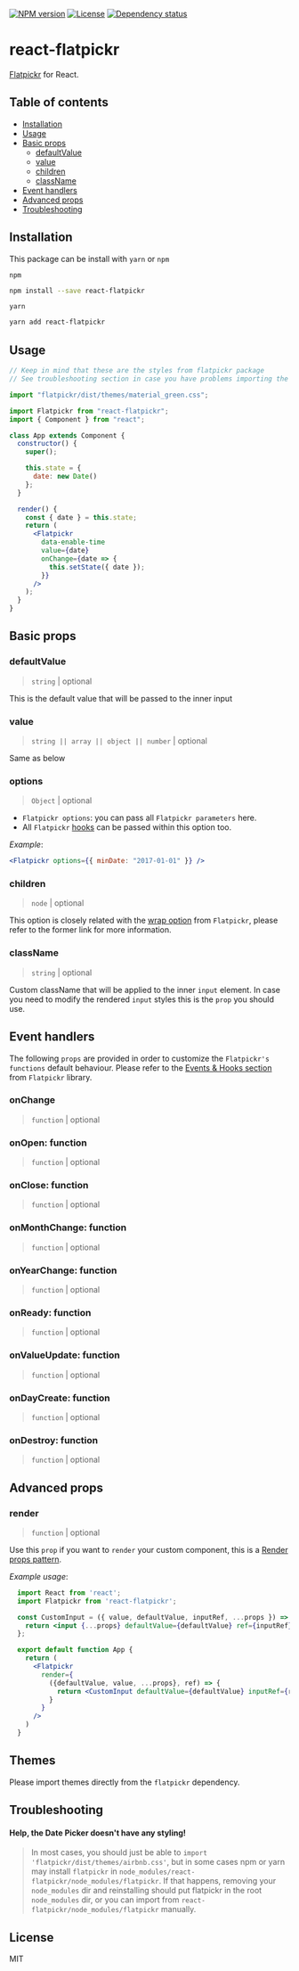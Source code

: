 [![NPM version][npm-img]][npm-url]
[![License][license-img]][license-url]
[![Dependency status][david-img]][david-url]

# react-flatpickr

[Flatpickr](https://github.com/chmln/flatpickr) for React.

## Table of contents

- [Installation](#installation)
- [Usage](#usage)
- [Basic props](#basic-props)
  - [defaultValue](#defaultValue)
  - [value](#value)
  - [children](#children)
  - [className](#className)
- [Event handlers](#event-handlers)
- [Advanced props](#advanced-props)
- [Troubleshooting](#troubleshooting)

## Installation

This package can be install with `yarn` or `npm`

`npm`

```bash
npm install --save react-flatpickr
```

`yarn`

```bash
yarn add react-flatpickr
```

## Usage

```jsx
// Keep in mind that these are the styles from flatpickr package
// See troubleshooting section in case you have problems importing the styles

import "flatpickr/dist/themes/material_green.css";

import Flatpickr from "react-flatpickr";
import { Component } from "react";

class App extends Component {
  constructor() {
    super();

    this.state = {
      date: new Date()
    };
  }

  render() {
    const { date } = this.state;
    return (
      <Flatpickr
        data-enable-time
        value={date}
        onChange={date => {
          this.setState({ date });
        }}
      />
    );
  }
}
```

## Basic props

### defaultValue

> `string` | optional

This is the default value that will be passed to the inner input

### value

> `string || array || object || number` | optional

Same as below

### options

> `Object` | optional

- `Flatpickr options`: you can pass all `Flatpickr parameters` here.
- All `Flatpickr` [hooks][hooks] can be passed within this option too.

_*Example*_:

```jsx
<Flatpickr options={{ minDate: "2017-01-01" }} />
```

### children

> `node` | optional

This option is closely related with the [wrap option](https://flatpickr.js.org/examples/#flatpickr-external-elements) from `Flatpickr`, please refer to the former link for more information.

### className

> `string` | optional

Custom className that will be applied to the inner `input` element. In case you need to modify the rendered `input` styles this is the `prop` you should use.

## Event handlers

The following `props` are provided in order to customize the `Flatpickr's functions` default behaviour. Please refer to the [Events & Hooks section](https://flatpickr.js.org/events/) from `Flatpickr` library.

### onChange

> `function` | optional

### onOpen: function

> `function` | optional

### onClose: function

> `function` | optional

### onMonthChange: function

> `function` | optional

### onYearChange: function

> `function` | optional

### onReady: function

> `function` | optional

### onValueUpdate: function

> `function` | optional

### onDayCreate: function

> `function` | optional

### onDestroy: function

> `function` | optional

## Advanced props

### render

> `function` | optional

Use this `prop` if you want to `render` your custom component, this is a [Render props pattern](https://reactjs.org/docs/render-props.html).

_Example usage_:

```jsx
  import React from 'react';
  import Flatpickr from 'react-flatpickr';

  const CustomInput = ({ value, defaultValue, inputRef, ...props }) => {
    return <input {...props} defaultValue={defaultValue} ref={inputRef} />;
  };

  export default function App {
    return (
      <Flatpickr
        render={
          ({defaultValue, value, ...props}, ref) => {
            return <CustomInput defaultValue={defaultValue} inputRef={ref} />
          }
        }
      />
    )
  }
```

## Themes

Please import themes directly from the `flatpickr` dependency.

## Troubleshooting

#### Help, the Date Picker doesn't have any styling!

> In most cases, you should just be able to `import 'flatpickr/dist/themes/airbnb.css'`, but in some cases npm or yarn may install `flatpickr` in `node_modules/react-flatpickr/node_modules/flatpickr`. If that happens, removing your `node_modules` dir and reinstalling should put flatpickr in the root `node_modules` dir, or you can import from `react-flatpickr/node_modules/flatpickr` manually.

## License

MIT

[npm-img]: https://img.shields.io/npm/v/react-flatpickr.svg?style=flat-square
[npm-url]: https://npmjs.org/package/react-flatpickr
[travis-img]: https://img.shields.io/travis/coderhaoxin/react-flatpickr.svg?style=flat-square
[travis-url]: https://travis-ci.org/coderhaoxin/react-flatpickr
[codecov-img]: https://img.shields.io/codecov/c/github/coderhaoxin/react-flatpickr.svg?style=flat-square
[codecov-url]: https://codecov.io/github/coderhaoxin/react-flatpickr?branch=master
[license-img]: https://img.shields.io/badge/license-MIT-green.svg?style=flat-square
[license-url]: http://opensource.org/licenses/MIT
[david-img]: https://img.shields.io/david/coderhaoxin/react-flatpickr.svg?style=flat-square
[david-url]: https://david-dm.org/coderhaoxin/react-flatpickr
[hooks]: https://chmln.github.io/flatpickr/events/#hooks
